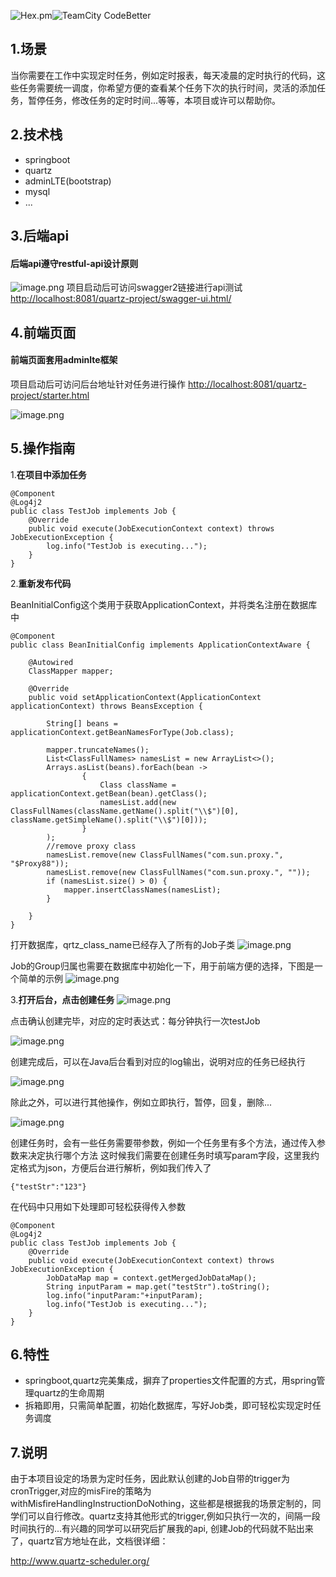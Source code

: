![Hex.pm](https://img.shields.io/hexpm/l/plug.svg)![TeamCity CodeBetter](https://img.shields.io/teamcity/codebetter/bt428.svg)

## 1.场景
当你需要在工作中实现定时任务，例如定时报表，每天凌晨的定时执行的代码，这些任务需要统一调度，你希望方便的查看某个任务下次的执行时间，灵活的添加任务，暂停任务，修改任务的定时时间...等等，本项目或许可以帮助你。

## 2.技术栈
* springboot
* quartz
* adminLTE(bootstrap)
* mysql
* ...

## 3.后端api
#### 后端api遵守**restful-api**设计原则
![image.png](https://upload-images.jianshu.io/upload_images/5834071-73de27e91ab57d10.png?imageMogr2/auto-orient/strip%7CimageView2/2/w/1240)
项目启动后可访问swagger2链接进行api测试
<http://localhost:8081/quartz-project/swagger-ui.html/>  

## 4.前端页面
#### 前端页面套用adminlte框架
项目启动后可访问后台地址针对任务进行操作
<http://localhost:8081/quartz-project/starter.html>

![image.png](https://upload-images.jianshu.io/upload_images/5834071-9ef932ae8350b592.png?imageMogr2/auto-orient/strip%7CimageView2/2/w/1240)

## 5.操作指南
1.**在项目中添加任务**

```
@Component
@Log4j2
public class TestJob implements Job {
    @Override
    public void execute(JobExecutionContext context) throws JobExecutionException {
        log.info("TestJob is executing...");
    }
}
```

2.**重新发布代码**

BeanInitialConfig这个类用于获取ApplicationContext，并将类名注册在数据库中

```
@Component
public class BeanInitialConfig implements ApplicationContextAware {

    @Autowired
    ClassMapper mapper;

    @Override
    public void setApplicationContext(ApplicationContext applicationContext) throws BeansException {

        String[] beans = applicationContext.getBeanNamesForType(Job.class);

        mapper.truncateNames();
        List<ClassFullNames> namesList = new ArrayList<>();
        Arrays.asList(beans).forEach(bean ->
                {
                    Class className = applicationContext.getBean(bean).getClass();
                    namesList.add(new ClassFullNames(className.getName().split("\\$")[0], className.getSimpleName().split("\\$")[0]));
                }
        );
        //remove proxy class
        namesList.remove(new ClassFullNames("com.sun.proxy.", "$Proxy88"));
        namesList.remove(new ClassFullNames("com.sun.proxy.", ""));
        if (namesList.size() > 0) {
            mapper.insertClassNames(namesList);
        }

    }
}
```

打开数据库，qrtz_class_name已经存入了所有的Job子类
![image.png](https://upload-images.jianshu.io/upload_images/5834071-86ff576dc3ca6ffc.png?imageMogr2/auto-orient/strip%7CimageView2/2/w/1240)

Job的Group归属也需要在数据库中初始化一下，用于前端方便的选择，下图是一个简单的示例
![image.png](https://upload-images.jianshu.io/upload_images/5834071-8403e7ca66d05efb.png?imageMogr2/auto-orient/strip%7CimageView2/2/w/1240)

3.**打开后台，点击创建任务**
![image.png](https://upload-images.jianshu.io/upload_images/5834071-afd0a3d4a7a85834.png?imageMogr2/auto-orient/strip%7CimageView2/2/w/1240)

点击确认创建完毕，对应的定时表达式：每分钟执行一次testJob

![image.png](https://upload-images.jianshu.io/upload_images/5834071-65a82183f656e443.png?imageMogr2/auto-orient/strip%7CimageView2/2/w/1240)

创建完成后，可以在Java后台看到对应的log输出，说明对应的任务已经执行

![image.png](https://upload-images.jianshu.io/upload_images/5834071-d9985fd921e16638.png?imageMogr2/auto-orient/strip%7CimageView2/2/w/1240)

除此之外，可以进行其他操作，例如立即执行，暂停，回复，删除...

![image.png](https://upload-images.jianshu.io/upload_images/5834071-b76beaef2c79e125.png?imageMogr2/auto-orient/strip%7CimageView2/2/w/1240)

创建任务时，会有一些任务需要带参数，例如一个任务里有多个方法，通过传入参数来决定执行哪个方法
这时候我们需要在创建任务时填写param字段，这里我约定格式为json，方便后台进行解析，例如我们传入了

```
{"testStr":"123"}
```
在代码中只用如下处理即可轻松获得传入参数

```
@Component
@Log4j2
public class TestJob implements Job {
    @Override
    public void execute(JobExecutionContext context) throws JobExecutionException {
        JobDataMap map = context.getMergedJobDataMap();
        String inputParam = map.get("testStr").toString();
        log.info("inputParam:"+inputParam);
        log.info("TestJob is executing...");
    }
}
```
## 6.特性
* springboot,quartz完美集成，摒弃了properties文件配置的方式，用spring管理quartz的生命周期
* 拆箱即用，只需简单配置，初始化数据库，写好Job类，即可轻松实现定时任务调度

## 7.说明
由于本项目设定的场景为定时任务，因此默认创建的Job自带的trigger为cronTrigger,对应的misFire的策略为withMisfireHandlingInstructionDoNothing，这些都是根据我的场景定制的，同学们可以自行修改。quartz支持其他形式的trigger,例如只执行一次的，间隔一段时间执行的...有兴趣的同学可以研究后扩展我的api,
创建Job的代码就不贴出来了，quartz官方地址在此，文档很详细：

<http://www.quartz-scheduler.org/>


